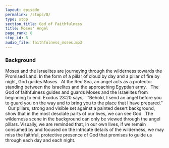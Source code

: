 ```yaml
---
layout: episode
permalink: /stops/8/
type: stop
section_title: God of Faithfulness
title: Moses' Angel
page_rank: 8
stop_id: 8 
audio_file: faithfulness_moses.mp3
---
```

### Background

Moses and the Israelites are journeying through the wilderness towards the Promised Land. In the form of a pillar of cloud by day and a pillar of fire by night, God guides Moses.  At the Red Sea, an angel acts as a protector standing between the Israelites and the approaching Egyptian army.
 
The God of faithfulness guides and guards Moses and the Israelites from beginning to end. Exodus 23:20 says,
 
“Behold, I send an angel before you to guard you on the way and to bring you to the place that I have prepared.”
 
Our pillars, strong and visible set against a painted desert background, show that in the most desolate parts of our lives, we can see God.  The wilderness scene in the background can only be viewed through the angel pillars. Visually, we are reminded that, in our own lives, if we remain consumed by and focused on the intricate details of the wilderness, we may miss the faithful, protective presence of God that promises to guide us through each day and each night. 